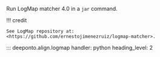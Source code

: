 Run LogMap matcher 4.0 in a `jar` command.

!!! credit 

    See LogMap repository at: <https://github.com/ernestojimenezruiz/logmap-matcher>.

::: deeponto.align.logmap
    handler: python
    heading_level: 2
